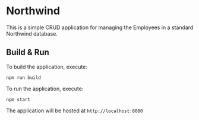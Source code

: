 # Northwind

This is a simple CRUD application for managing the Employees in a standard Northwind database.

## Build & Run

To build the application, execute:

`npm run build`

To run the application, execute:

`npm start`

The application will be hosted at `http://localhost:8080`
